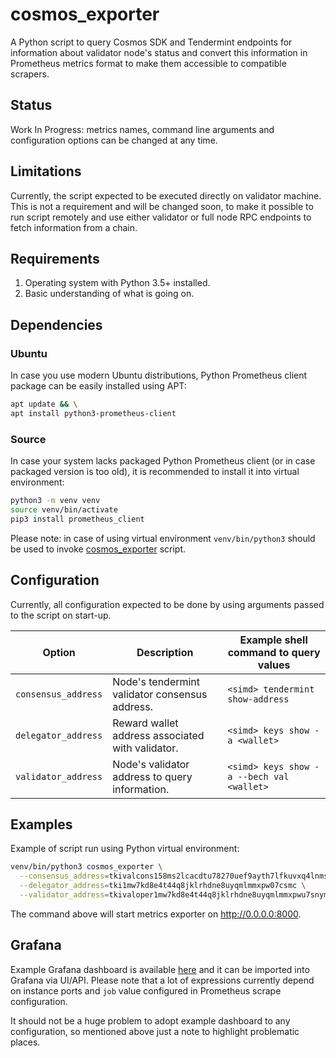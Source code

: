 # cosmos_exporter

A Python script to query Cosmos SDK and Tendermint endpoints for information
about validator node's status and convert this information in Prometheus
metrics format to make them accessible to compatible scrapers.

## Status

Work In Progress: metrics names, command line arguments and configuration
options can be changed at any time.

## Limitations

Currently, the script expected to be executed directly on validator machine.
This is not a requirement and will be changed soon, to make it possible to
run script remotely and use either validator or full node RPC endpoints to
fetch information from a chain.

## Requirements

1. Operating system with Python 3.5+ installed.
2. Basic understanding of what is going on.

## Dependencies

### Ubuntu

In case you use modern Ubuntu distributions, Python Prometheus client package
can be easily installed using APT:

```bash
apt update && \
apt install python3-prometheus-client
```

### Source

In case your system lacks packaged Python Prometheus client (or in case packaged
version is too old), it is recommended to install it into virtual environment:

```bash
python3 -m venv venv
source venv/bin/activate
pip3 install prometheus_client
```

Please note: in case of using virtual environment `venv/bin/python3` should be
used to invoke [cosmos_exporter](cosmos_exporter) script.

## Configuration

Currently, all configuration expected to be done by using arguments passed to
the script on start-up.

| Option              | Description                                      | Example shell command to query values     |
|---------------------|--------------------------------------------------|-------------------------------------------|
| `consensus_address` | Node's tendermint validator consensus address.   | `<simd> tendermint show-address`          |
| `delegator_address` | Reward wallet address associated with validator. | `<simd> keys show -a <wallet>`            |
| `validator_address` | Node's validator address to query information.   | `<simd> keys show -a --bech val <wallet>` |

## Examples

Example of script run using Python virtual environment:

```bash
venv/bin/python3 cosmos_exporter \
  --consensus_address=tkivalcons158ms2lcacdtu78270uef9ayth7lfkuvxq4lnms \
  --delegator_address=tki1mw7kd8e4t44q8jklrhdne8uyqmlmmxpw07csmc \
  --validator_address=tkivaloper1mw7kd8e4t44q8jklrhdne8uyqmlmmxpwu7snym
```

The command above will start metrics exporter on http://0.0.0.0:8000.

## Grafana

Example Grafana dashboard is available [here](example-testnet.json) and it can be
imported into Grafana via UI/API. Please note that a lot of expressions currently
depend on instance ports and `job` value configured in Prometheus scrape configuration.

It should not be a huge problem to adopt example dashboard to any configuration, so
mentioned above just a note to highlight problematic places.
